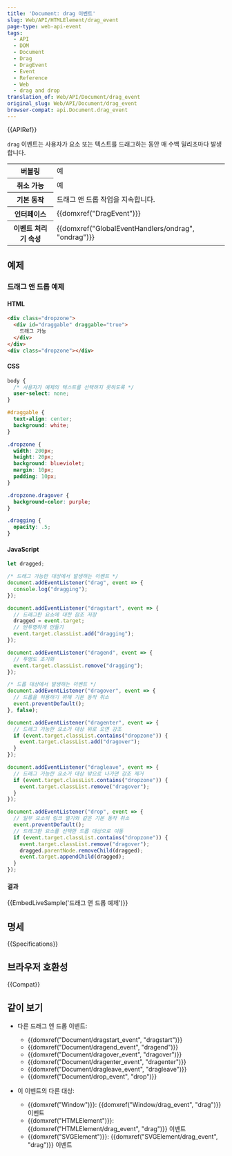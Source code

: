 ```yaml
---
title: 'Document: drag 이벤트'
slug: Web/API/HTMLElement/drag_event
page-type: web-api-event
tags:
  - API
  - DOM
  - Document
  - Drag
  - DragEvent
  - Event
  - Reference
  - Web
  - drag and drop
translation_of: Web/API/Document/drag_event
original_slug: Web/API/Document/drag_event
browser-compat: api.Document.drag_event
---
```

{{APIRef}}

`drag` 이벤트는 사용자가 요소 또는 텍스트를 드래그하는 동안 매 수백 밀리초마다 발생합니다.

<table class="properties">
  <tbody>
    <tr>
      <th scope="row">버블링</th>
      <td>예</td>
    </tr>
    <tr>
      <th scope="row">취소 가능</th>
      <td>예</td>
    </tr>
    <tr>
      <th scope="row">기본 동작</th>
      <td>드래그 앤 드롭 작업을 지속합니다.</td>
    </tr>
    <tr>
      <th scope="row">인터페이스</th>
      <td>{{domxref("DragEvent")}}</td>
    </tr>
    <tr>
      <th scope="row">이벤트 처리기 속성</th>
      <td>
        {{domxref("GlobalEventHandlers/ondrag", "ondrag")}}
      </td>
    </tr>
  </tbody>
</table>

## 예제

### 드래그 앤 드롭 예제

#### HTML

```html
<div class="dropzone">
  <div id="draggable" draggable="true">
    드래그 가능
  </div>
</div>
<div class="dropzone"></div>
```

#### CSS

```css
body {
  /* 사용자가 예제의 텍스트를 선택하지 못하도록 */
  user-select: none;
}

#draggable {
  text-align: center;
  background: white;
}

.dropzone {
  width: 200px;
  height: 20px;
  background: blueviolet;
  margin: 10px;
  padding: 10px;
}

.dropzone.dragover {
  background-color: purple;
}

.dragging {
  opacity: .5;
}
```

#### JavaScript

```js
let dragged;

/* 드래그 가능한 대상에서 발생하는 이벤트 */
document.addEventListener("drag", event => {
  console.log("dragging");
});

document.addEventListener("dragstart", event => {
  // 드래그한 요소에 대한 참조 저장
  dragged = event.target;
  // 반투명하게 만들기
  event.target.classList.add("dragging");
});

document.addEventListener("dragend", event => {
  // 투명도 초기화
  event.target.classList.remove("dragging");
});

/* 드롭 대상에서 발생하는 이벤트 */
document.addEventListener("dragover", event => {
  // 드롭을 허용하기 위해 기본 동작 취소
  event.preventDefault();
}, false);

document.addEventListener("dragenter", event => {
  // 드래그 가능한 요소가 대상 위로 오면 강조
  if (event.target.classList.contains("dropzone")) {
    event.target.classList.add("dragover");
  }
});

document.addEventListener("dragleave", event => {
  // 드래그 가능한 요소가 대상 밖으로 나가면 강조 제거
  if (event.target.classList.contains("dropzone")) {
    event.target.classList.remove("dragover");
  }
});

document.addEventListener("drop", event => {
  // 일부 요소의 링크 열기와 같은 기본 동작 취소
  event.preventDefault();
  // 드래그한 요소를 선택한 드롭 대상으로 이동
  if (event.target.classList.contains("dropzone")) {
    event.target.classList.remove("dragover");
    dragged.parentNode.removeChild(dragged);
    event.target.appendChild(dragged);
  }
});
```

#### 결과

{{EmbedLiveSample('드래그 앤 드롭 예제')}}

## 명세

{{Specifications}}

## 브라우저 호환성

{{Compat}}

## 같이 보기

- 다른 드래그 앤 드롭 이벤트:

  - {{domxref("Document/dragstart_event", "dragstart")}}
  - {{domxref("Document/dragend_event", "dragend")}}
  - {{domxref("Document/dragover_event", "dragover")}}
  - {{domxref("Document/dragenter_event", "dragenter")}}
  - {{domxref("Document/dragleave_event", "dragleave")}}
  - {{domxref("Document/drop_event", "drop")}}

- 이 이벤트의 다른 대상:

  - {{domxref("Window")}}: {{domxref("Window/drag_event", "drag")}} 이벤트
  - {{domxref("HTMLElement")}}: {{domxref("HTMLElement/drag_event", "drag")}} 이벤트
  - {{domxref("SVGElement")}}: {{domxref("SVGElement/drag_event", "drag")}} 이벤트
